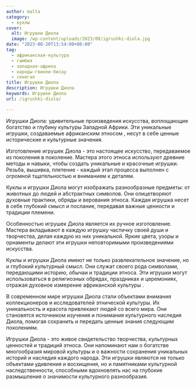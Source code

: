 ```yaml
---
author: malta
category:
  - куклы
cover:
  alt: Игрушки Диола
  image: /wp-content/uploads/2023/08/igrushki-diola.jpg
date: "2023-08-20T13:54:00+00:00"
tag:
  - африканская-культура
  - гамбия
  - западная-африка
  - народы-гвинеи-бисау
  - сенегал
title: Игрушки Диола
description: Игрушки Диола
keywords: Игрушки Диола
url: /igrushki-diola/

---
```

Игрушки Диола: удивительные произведения искусства, воплощающие богатство и глубину культуры Западной Африки. Эти уникальные игрушки, создаваемые африканским этносом , несут в себе ценные исторические и культурные значения.

Изготовление игрушек Диола \- это настоящее искусство, передаваемое из поколения в поколение. Мастера этого этноса используют древние методы и навыки, чтобы создать уникальные и красочные игрушки. Резьба, вышивка, плетение \- каждый этап процесса выполнен с огромной тщательностью и вниманием к деталям.

Куклы и игрушки Диола могут изображать разнообразные предметы: от животных до людей и абстрактных символов. Они олицетворяют духовные практики, обряды и верования этноса. Каждая игрушка несет в себе глубокий смысл и послание, передавая важные ценности и традиции племени.

Особенностью игрушек Диола является их ручное изготовление. Мастера вкладывают в каждую игрушку частичку своей души и творчества, делая каждую из них уникальной. Яркие цвета, узоры и орнаменты делают эти игрушки неповторимыми произведениями искусства.

Куклы и игрушки Диола имеют не только развлекательное значение, но и глубокий культурный смысл. Они служат своего рода символами, передающими историю, обычаи и традиции этноса. Эти игрушки могут использоваться в религиозных обрядах, праздниках и церемониях, отражая духовное измерение африканской культуры .

В современном мире игрушки Диола стали объектами внимания коллекционеров и исследователей этнической культуры. Их уникальность и красота привлекают людей со всего мира. Они становятся источником изучения и понимания культурного наследия Диола, помогая сохранить и передать ценные знания следующим поколениям.

Игрушки Диола \- это живое свидетельство творчества, культурных ценностей и традиций этноса. Они напоминают нам о богатстве многообразия мировой культуры и о важности сохранения уникальных историй и наследия каждого народа. Эти игрушки являются не только объектами удивления и восхищения, но и памятниками культурной наследственности, способными вдохновлять нас на глубокие размышления о значимости культурного разнообразия.

